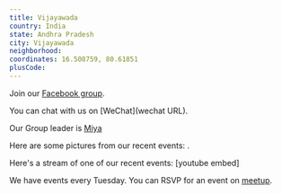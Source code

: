 ```yaml
---
title: Vijayawada
country: India
state: Andhra Pradesh
city: Vijayawada
neighborhood: 
coordinates: 16.508759, 80.61851
plusCode:
---
```

Join our [Facebook group](https://www.facebook.com/groups/free.code.camp.your.vijayawada).

You can chat with us on [WeChat](wechat URL).

Our Group leader is [Miya](freecodecamp.org/miya)

Here are some pictures from our recent events:
![]().

Here's a stream of one of our recent events:
[youtube embed]

We have events every Tuesday. You can RSVP for an event on [meetup](meetupurl).
